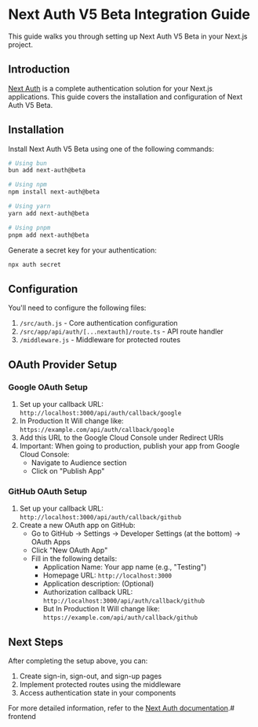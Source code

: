 # Next Auth V5 Beta Integration Guide

This guide walks you through setting up Next Auth V5 Beta in your Next.js project.

## Introduction

[Next Auth](https://authjs.dev/getting-started/installation?framework=Next.js) is a complete authentication solution for your Next.js applications. This guide covers the installation and configuration of Next Auth V5 Beta.

## Installation

Install Next Auth V5 Beta using one of the following commands:

```bash
# Using bun
bun add next-auth@beta

# Using npm
npm install next-auth@beta

# Using yarn
yarn add next-auth@beta

# Using pnpm
pnpm add next-auth@beta
```

Generate a secret key for your authentication:

```bash
npx auth secret
```

## Configuration

You'll need to configure the following files:

1. `/src/auth.js` - Core authentication configuration
2. `/src/app/api/auth/[...nextauth]/route.ts` - API route handler
3. `/middleware.js` - Middleware for protected routes

## OAuth Provider Setup

### Google OAuth Setup

1. Set up your callback URL: `http://localhost:3000/api/auth/callback/google`
2. In Production It Will change like: `https://example.com/api/auth/callback/google`
3. Add this URL to the Google Cloud Console under Redirect URIs
4. Important: When going to production, publish your app from Google Cloud Console:
   - Navigate to Audience section
   - Click on "Publish App"

### GitHub OAuth Setup

1. Set up your callback URL: `http://localhost:3000/api/auth/callback/github`
2. Create a new OAuth app on GitHub:
   - Go to GitHub → Settings → Developer Settings (at the bottom) → OAuth Apps
   - Click "New OAuth App"
   - Fill in the following details:
     - Application Name: Your app name (e.g., "Testing")
     - Homepage URL: `http://localhost:3000`
     - Application description: (Optional)
     - Authorization callback URL: `http://localhost:3000/api/auth/callback/github`
     - But In Production It Will change like: `https://example.com/api/auth/callback/github`

## Next Steps

After completing the setup above, you can:

1. Create sign-in, sign-out, and sign-up pages
2. Implement protected routes using the middleware
3. Access authentication state in your components

For more detailed information, refer to the [Next Auth documentation](https://authjs.dev/getting-started/installation?framework=Next.js).#   f r o n t e n d  
 